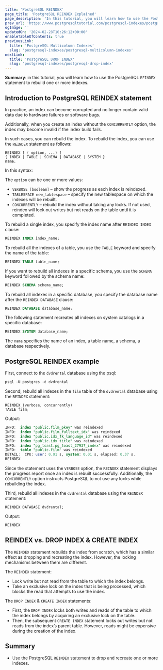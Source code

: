 ```yaml
---
title: 'PostgreSQL REINDEX'
page_title: 'PostgreSQL REINDEX Explained'
page_description: 'In this tutorial, you will learn how to use the PostgreSQL REINDEX statement to rebuild one or more indices.'
prev_url: 'https://www.postgresqltutorial.com/postgresql-indexes/postgresql-reindex/'
ogImage: ''
updatedOn: '2024-02-28T10:26:12+00:00'
enableTableOfContents: true
previousLink:
  title: 'PostgreSQL Multicolumn Indexes'
  slug: 'postgresql-indexes/postgresql-multicolumn-indexes'
nextLink:
  title: 'PostgreSQL DROP INDEX'
  slug: 'postgresql-indexes/postgresql-drop-index'
---
```


**Summary**: in this tutorial, you will learn how to use the PostgreSQL `REINDEX` statement to rebuild one or more indexes.

## Introduction to PostgreSQL REINDEX statement

In practice, an index can become corrupted and no longer contain valid data due to hardware failures or software bugs.

Additionally, when you create an index without the `CONCURRENTLY` option, the index may become invalid if the index build fails.

In such cases, you can rebuild the index. To rebuild the index, you can use the `REINDEX` statement as follows:

```plaintextsql
REINDEX [ ( option, ...) ]
{ INDEX | TABLE | SCHEMA | DATABASE | SYSTEM }
name;
```

In this syntax:

The `option` can be one or more values:

- `VERBOSE [boolean]` – show the progress as each index is reindexed.
- `TABLESPACE new_tablespace` – specify the new tablespace on which the indexes will be rebuilt.
- `CONCURRENTLY` – rebuild the index without taking any locks. If not used, reindex will lock out writes but not reads on the table until it is completed.

To rebuild a single index, you specify the index name after `REINDEX INDEX` clause:

```sql
REINDEX INDEX index_name;
```

To rebuild all the indexes of a table, you use the `TABLE` keyword and specify the name of the table:

```sql
REINDEX TABLE table_name;
```

If you want to rebuild all indexes in a specific schema, you use the `SCHEMA` keyword followed by the schema name:

```sql
REINDEX SCHEMA schema_name;
```

To rebuild all indexes in a specific database, you specify the database name after the `REINDEX DATABASE` clause:

```sql
REINDEX DATABASE database_name;
```

The following statement recreates all indexes on system catalogs in a specific database:

```sql
REINDEX SYSTEM database_name;
```

The `name` specifies the name of an index, a table name, a schema, a database respectively.

## PostgreSQL REINDEX example

First, connect to the `dvdrental` database using the psql:

```sql
psql -U postgres -d dvdrental
```

Second, rebuild all indexes in the `film` table of the `dvdrental` database using the `REINDEX` statement:

```plaintext
REINDEX (verbose, concurrently)
TABLE film;
```

Output:

```sql
INFO:  index "public.film_pkey" was reindexed
INFO:  index "public.film_fulltext_idx" was reindexed
INFO:  index "public.idx_fk_language_id" was reindexed
INFO:  index "public.idx_title" was reindexed
INFO:  index "pg_toast.pg_toast_27937_index" was reindexed
INFO:  table "public.film" was reindexed
DETAIL:  CPU: user: 0.01 s, system: 0.01 s, elapsed: 0.37 s.
REINDEX
```

Since the statement uses the `VERBOSE` option, the `REINDEX` statement displays the progress report once an index is rebuilt successfully. Additionally, the `CONCURRENTLY` option instructs PostgreSQL to not use any locks while rebuilding the index.

Third, rebuild all indexes in the `dvdrental` database using the `REINDEX` statement:

```
REINDEX DATABASE dvdrental;
```

Output:

```sql
REINDEX
```

## REINDEX vs. DROP INDEX \& CREATE INDEX

The `REINDEX` statement rebuilds the index from scratch, which has a similar effect as dropping and recreating the index. However, the locking mechanisms between them are different.

The `REINDEX` statement:

- Lock write but not read from the table to which the index belongs.
- Take an exclusive lock on the index that is being processed, which blocks the read that attempts to use the index.

The `DROP INDEX` \& `CREATE INDEX` statements:

- First, the `DROP INDEX` locks both writes and reads of the table to which the index belongs by acquiring an exclusive lock on the table.
- Then, the subsequent `CREATE INDEX` statement locks out writes but not reads from the index’s parent table. However, reads might be expensive during the creation of the index.

## Summary

- Use the PostgreSQL `REINDEX` statement to drop and recreate one or more indexes.

